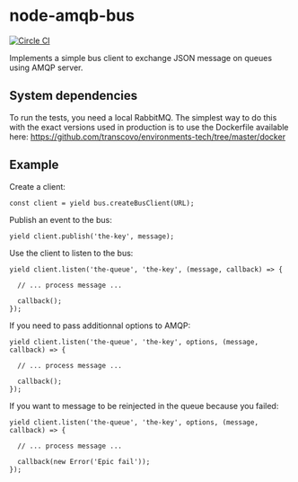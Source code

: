node-amqb-bus
=====

[![Circle CI](https://circleci.com/gh/transcovo/node-amqp-bus.svg?style=svg)](https://circleci.com/gh/transcovo/node-amqp-bus)

Implements a simple bus client to exchange JSON message on queues using AMQP server.

## System dependencies

To run the tests, you need a local RabbitMQ. The simplest way to do this with the 
exact versions used in production is to use the Dockerfile available here: https://github.com/transcovo/environments-tech/tree/master/docker

## Example

Create a client:

    const client = yield bus.createBusClient(URL);

Publish an event to the bus:

    yield client.publish('the-key', message);

Use the client to listen to the bus:

    yield client.listen('the-queue', 'the-key', (message, callback) => {
    
      // ... process message ...

      callback();
    });

If you need to pass additionnal options to AMQP:

    yield client.listen('the-queue', 'the-key', options, (message, callback) => {
    
      // ... process message ...

      callback();
    });

If you want to message to be reinjected in the queue because you failed:

    yield client.listen('the-queue', 'the-key', options, (message, callback) => {
    
      // ... process message ...

      callback(new Error('Epic fail'));
    });

